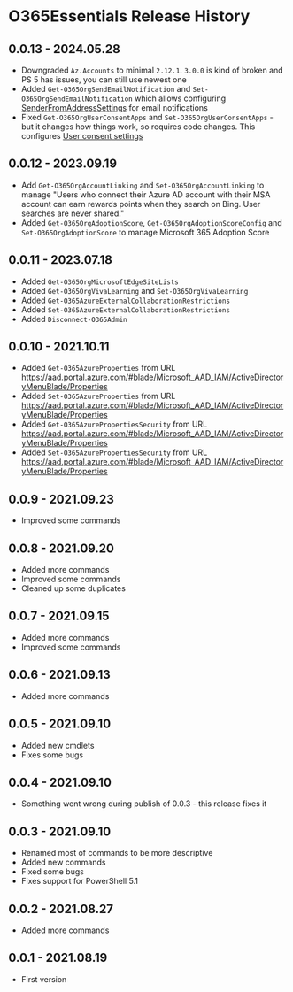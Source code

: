 ﻿# O365Essentials Release History

## 0.0.13 - 2024.05.28
- Downgraded `Az.Accounts` to minimal `2.12.1`. `3.0.0` is kind of broken and PS 5 has issues, you can still use newest one
- Added `Get-O365OrgSendEmailNotification` and `Set-O365OrgSendEmailNotification` which allows configuring [SenderFromAddressSettings](https://admin.microsoft.com/Adminportal/Home?#/Settings/OrganizationProfile/:/Settings/L1/SendFromAddressSettings) for email notifications
- Fixed `Get-O365OrgUserConsentApps` and `Set-O365OrgUserConsentApps` - but it changes how things work, so requires code changes. This configures [User consent settings](https://portal.azure.com/#view/Microsoft_AAD_IAM/ConsentPoliciesMenuBlade/~/UserSettings)

##  0.0.12 - 2023.09.19
- Add `Get-O365OrgAccountLinking` and `Set-O365OrgAccountLinking` to manage "Users who connect their Azure AD account with their MSA account can earn rewards points when they search on Bing. User searches are never shared."
- Added `Get-O365OrgAdoptionScore`, `Get-O365OrgAdoptionScoreConfig` and `Set-O365OrgAdoptionScore` to manage Microsoft 365 Adoption Score

## 0.0.11 - 2023.07.18
  - Added `Get-O365OrgMicrosoftEdgeSiteLists`
  - Added `Get-O365OrgVivaLearning` and `Set-O365OrgVivaLearning`
  - Added `Get-O365AzureExternalCollaborationRestrictions`
  - Added `Set-O365AzureExternalCollaborationRestrictions`
  - Added `Disconnect-O365Admin`

## 0.0.10 - 2021.10.11
  - Added `Get-O365AzureProperties` from URL https://aad.portal.azure.com/#blade/Microsoft_AAD_IAM/ActiveDirectoryMenuBlade/Properties
  - Added `Set-O365AzureProperties` from URL https://aad.portal.azure.com/#blade/Microsoft_AAD_IAM/ActiveDirectoryMenuBlade/Properties
  - Added `Get-O365AzurePropertiesSecurity` from URL https://aad.portal.azure.com/#blade/Microsoft_AAD_IAM/ActiveDirectoryMenuBlade/Properties
  - Added `Set-O365AzurePropertiesSecurity` from URL https://aad.portal.azure.com/#blade/Microsoft_AAD_IAM/ActiveDirectoryMenuBlade/Properties
## 0.0.9 - 2021.09.23
  - Improved some commands
## 0.0.8 - 2021.09.20
  - Added more commands
  - Improved some commands
  - Cleaned up some duplicates
## 0.0.7 - 2021.09.15
  - Added more commands
  - Improved some commands
## 0.0.6 - 2021.09.13
  - Added more commands
## 0.0.5 - 2021.09.10
  - Added new cmdlets
  - Fixes some bugs
## 0.0.4 - 2021.09.10
  - Something went wrong during publish of 0.0.3 - this release fixes it
## 0.0.3 - 2021.09.10
  - Renamed most of commands to be more descriptive
  - Added new commands
  - Fixed some bugs
  - Fixes support for PowerShell 5.1
## 0.0.2 - 2021.08.27
  - Added more commands
## 0.0.1 - 2021.08.19
  - First version